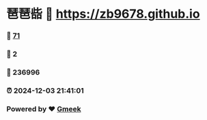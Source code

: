 # 琶琶啙 :link: https://zb9678.github.io 
### :page_facing_up: [71](https://zb9678.github.io/tag.html) 
### :speech_balloon: 2 
### :hibiscus: 236996 
### :alarm_clock: 2024-12-03 21:41:01 
### Powered by :heart: [Gmeek](https://github.com/Meekdai/Gmeek)
